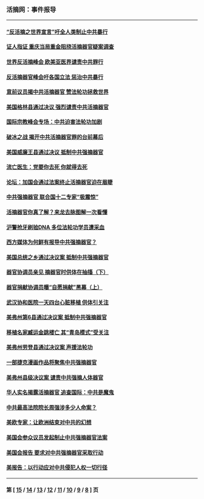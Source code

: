 ### 活摘网：事件报导
---
#### [“反活摘之世界宣言”吁全人类制止中共暴行](../../pages/nf5877/n13259730.md?10010430) 
#### [证人指证 重庆当局重金阻挠活摘器官疑案调查](../../pages/nf5877/n13259127.md?10010430) 
#### [世界反活摘峰会 欧美亚医界谴责中共罪行](../../pages/nf5877/n13253550.md?10010430) 
#### [反活摘器官峰会吁各国立法 惩治中共暴行](../../pages/nf5877/n13245052.md?10010430) 
#### [意前议员揭中共活摘器官 赞法轮功拯救世界](../../pages/nf5877/n13203445.md?10010430) 
#### [美国格林县通过决议 强烈谴责中共活摘器官](../../pages/nf5877/n13119367.md?10010430) 
#### [国际宗教峰会专场：中共迫害法轮功加剧](../../pages/nf5877/n13088279.md?10010430) 
#### [破冰之战 揭开中共活摘器官罪的台前幕后](../../pages/nf5877/n13082457.md?10010430) 
#### [美国威廉王县通过决议 抵制中共强摘器官](../../pages/nf5877/n13056521.md?10010430) 
#### [流亡医生：党要你去死 你就得去死](../../pages/nf5877/n13052835.md?10010430) 
#### [论坛：加国会通过法案终止活摘器官迫在眉睫](../../pages/nf5877/n13029839.md?10010430) 
#### [中共强摘器官 联合国十二专家“极震惊”](../../pages/nf5877/n13024313.md?10010430) 
#### [活摘器官你真了解？来龙去脉图解一次看懂](../../pages/nf5877/n13013820.md?10010430) 
#### [沪警抢牙刷验DNA 多位法轮功学员遭采血](../../pages/nf5877/n12969218.md?10010430) 
#### [西方媒体为何鲜有报导中共强摘器官？](../../pages/nf5877/n12932034.md?10010430) 
#### [美国总统之乡通过决议案 抵制中共强摘器官](../../pages/nf5877/n12908242.md?10010430) 
#### [器官协调员亲见 摘器官时供体在抽搐（下）](../../pages/nf5877/n12898622.md?10010430) 
#### [器官捐献协调员曝“自愿捐献”黑幕（上）](../../pages/nf5877/n12878830.md?10010430) 
#### [武汉协和医院一天四台心脏移植 供体引关注](../../pages/nf5877/n12863175.md?10010430) 
#### [美弗州第6县通过决议案 抵制中共强摘器官](../../pages/nf5877/n12805218.md?10010430) 
#### [移植名家臧运金跳楼亡 其“青岛模式”受关注](../../pages/nf5877/n12803746.md?10010430) 
#### [美弗州劳登县通过决议案 声援法轮功](../../pages/nf5877/n12785715.md?10010430) 
#### [一部捷克漫画作品将聚焦中共强摘器官](../../pages/nf5877/n12785954.md?10010430) 
#### [美弗州县级决议案 谴责中共强摘人体器官](../../pages/nf5877/n12721290.md?10010430) 
#### [华人实名揭露活摘器官 追查国际：中共是魔鬼](../../pages/nf5877/n12691724.md?10010430) 
#### [中共最高法院院长周强涉多少人命案？](../../pages/nf5877/n12678074.md?10010430) 
#### [美欧专家：让欧洲结束对中共的幻想](../../pages/nf5877/n12652921.md?10010430) 
#### [美国会参众议员发起制止中共强摘器官法案](../../pages/nf5877/n12627668.md?10010430) 
#### [美国会报告 要求对中共强摘器官采取行动](../../pages/nf5877/n12448233.md?10010430) 
#### [美报告：以行动应对中共侵犯人权一切行径](../../pages/nf5877/n12443204.md?10010430) 

---
#### 第 [ [15](./15.md?10010430) / [14](./14.md?10010430) / [13](./13.md?10010430) / [12](./12.md?10010430) / [11](./11.md?10010430) / [10](./10.md?10010430) / [9](./9.md?10010430) / [8](./8.md?10010430) ] 页
